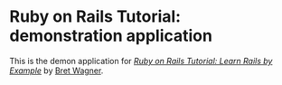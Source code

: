 # Ruby on Rails Tutorial: demonstration application

This is the demon application for [*Ruby on Rails Tutorial: Learn Rails by Example*](http://www.bretwagner.com) by [Bret Wagner](http://www.bretwagner.com).